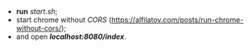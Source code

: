 * **run** *start.sh*;
* start chrome without *CORS* (https://alfilatov.com/posts/run-chrome-without-cors/);
* and open ***localhost:8080/index***.
